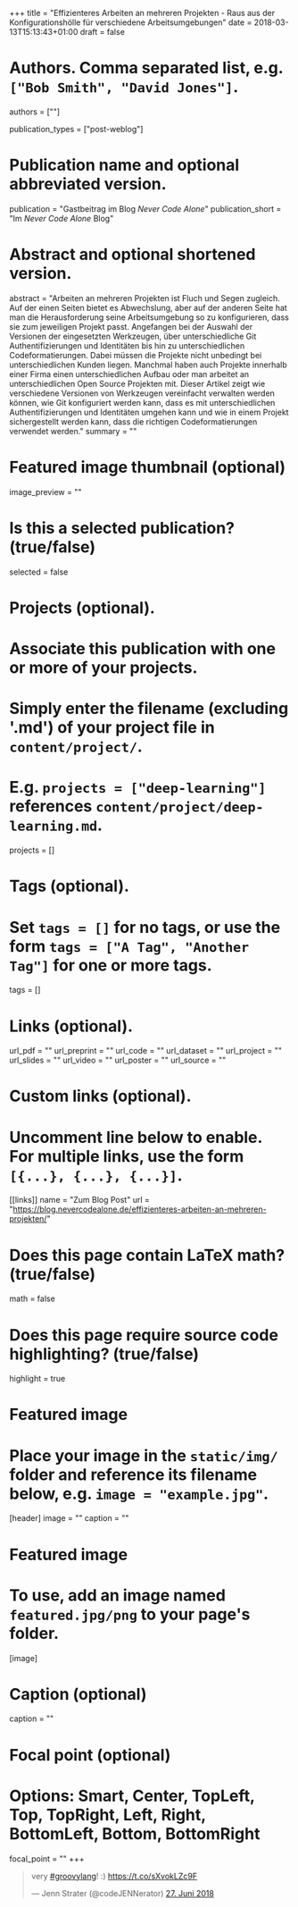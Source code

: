 +++
title = "Effizienteres Arbeiten an mehreren Projekten - Raus aus der Konfigurationshölle für verschiedene Arbeitsumgebungen"
date = 2018-03-13T15:13:43+01:00
draft = false

# Authors. Comma separated list, e.g. `["Bob Smith", "David Jones"]`.
authors = [""]

publication_types = ["post-weblog"]

# Publication name and optional abbreviated version.
publication = "Gastbeitrag im Blog *Never Code Alone*"
publication_short = "Im *Never Code Alone* Blog"

# Abstract and optional shortened version.
abstract = "Arbeiten an mehreren Projekten ist Fluch und Segen zugleich. Auf der einen Seiten bietet es Abwechslung, aber auf der anderen Seite hat man die Herausforderung seine Arbeitsumgebung so zu konfigurieren, dass sie zum jeweiligen Projekt passt. Angefangen bei der Auswahl der Versionen der eingesetzten Werkzeugen, über unterschiedliche Git Authentifizierungen und Identitäten bis hin zu unterschiedlichen Codeformatierungen. Dabei müssen die Projekte nicht unbedingt bei unterschiedlichen Kunden liegen. Manchmal haben auch Projekte innerhalb einer Firma einen unterschiedlichen Aufbau oder man arbeitet an unterschiedlichen Open Source Projekten mit. Dieser Artikel zeigt wie verschiedene Versionen von Werkzeugen vereinfacht verwalten werden können, wie Git konfiguriert werden kann, dass es mit unterschiedlichen Authentifizierungen und Identitäten umgehen kann und wie in einem Projekt sichergestellt werden kann, dass die richtigen Codeformatierungen verwendet werden."
summary = ""

# Featured image thumbnail (optional)
image_preview = ""

# Is this a selected publication? (true/false)
selected = false

# Projects (optional).
#   Associate this publication with one or more of your projects.
#   Simply enter the filename (excluding '.md') of your project file in `content/project/`.
#   E.g. `projects = ["deep-learning"]` references `content/project/deep-learning.md`.
projects = []

# Tags (optional).
#   Set `tags = []` for no tags, or use the form `tags = ["A Tag", "Another Tag"]` for one or more tags.
tags = []

# Links (optional).
url_pdf = ""
url_preprint = ""
url_code = ""
url_dataset = ""
url_project = ""
url_slides = ""
url_video = ""
url_poster = ""
url_source = ""

# Custom links (optional).
#   Uncomment line below to enable. For multiple links, use the form `[{...}, {...}, {...}]`.
[[links]]
name = "Zum Blog Post"
url = "https://blog.nevercodealone.de/effizienteres-arbeiten-an-mehreren-projekten/"

# Does this page contain LaTeX math? (true/false)
math = false

# Does this page require source code highlighting? (true/false)
highlight = true

# Featured image
# Place your image in the `static/img/` folder and reference its filename below, e.g. `image = "example.jpg"`.
[header]
image = ""
caption = ""


# Featured image
# To use, add an image named `featured.jpg/png` to your page's folder.
[image]
# Caption (optional)
caption = ""

# Focal point (optional)
# Options: Smart, Center, TopLeft, Top, TopRight, Left, Right, BottomLeft, Bottom, BottomRight
focal_point = ""
+++

<blockquote class="twitter-tweet" data-lang="de"><p lang="en" dir="ltr">very <a href="https://twitter.com/hashtag/groovylang?src=hash&amp;ref_src=twsrc%5Etfw">#groovylang</a>! :) <a href="https://t.co/sXvokLZc9F">https://t.co/sXvokLZc9F</a></p>&mdash; Jenn Strater (@codeJENNerator) <a href="https://twitter.com/codeJENNerator/status/1011982289763487745?ref_src=twsrc%5Etfw">27. Juni 2018</a></blockquote>
<script async src="https://platform.twitter.com/widgets.js" charset="utf-8"></script>
